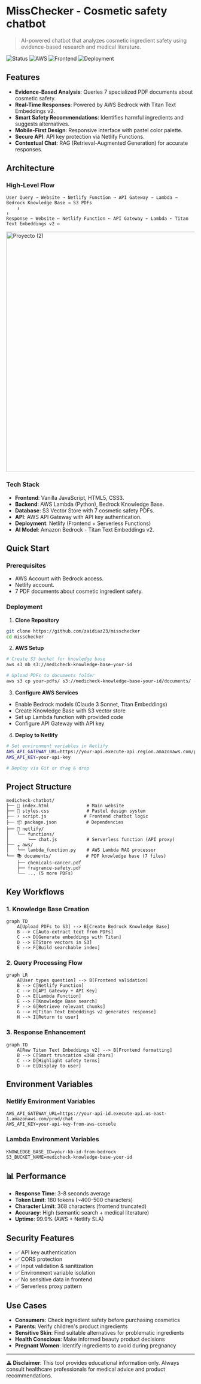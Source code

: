 # MissChecker - Cosmetic safety chatbot

> AI-powered chatbot that analyzes cosmetic ingredient safety using evidence-based research and medical literature.

![Status](https://img.shields.io/badge/Status-Production-green)
![AWS](https://img.shields.io/badge/AWS-Bedrock%20%7C%20Lambda%20%7C%20S3-orange)
![Frontend](https://img.shields.io/badge/Frontend-Vanilla%20JS%20%7C%20HTML%20%7C%20CSS-blue)
![Deployment](https://img.shields.io/badge/Deploy-Netlify-00C7B7)


## Features

- **Evidence-Based Analysis**: Queries 7 specialized PDF documents about cosmetic safety.
- **Real-Time Responses**: Powered by AWS Bedrock with Titan Text Embeddings v2.
- **Smart Safety Recommendations**: Identifies harmful ingredients and suggests alternatives.
- **Mobile-First Design**: Responsive interface with pastel color palette.
- **Secure API**: API key protection via Netlify Functions.
- **Contextual Chat**: RAG (Retrieval-Augmented Generation) for accurate responses.

## Architecture

### High-Level Flow
```
User Query → Website → Netlify Function → API Gateway → Lambda → Bedrock Knowledge Base → S3 PDFs
    ↓                                                                         ↑
Response ← Website ← Netlify Function ← API Gateway ← Lambda ← Titan Text Embeddings v2 ←

```

<img width="1421" height="640" alt="Proyecto (2)" src="https://github.com/user-attachments/assets/9aff1df7-04df-424e-ae4e-c2dc41b968ab" />


### Tech Stack
- **Frontend**: Vanilla JavaScript, HTML5, CSS3.
- **Backend**: AWS Lambda (Python), Bedrock Knowledge Base.
- **Database**: S3 Vector Store with 7 cosmetic safety PDFs.
- **API**: AWS API Gateway with API key authentication.
- **Deployment**: Netlify (Frontend + Serverless Functions)
- **AI Model**: Amazon Bedrock - Titan Text Embeddings v2.

## Quick Start

### Prerequisites
- AWS Account with Bedrock access.
- Netlify account.
- 7 PDF documents about cosmetic ingredient safety.

### Deployment

1. **Clone Repository**
```bash
git clone https://github.com/zaidiaz23/misschecker
cd misschecker
```

2. **AWS Setup**
```bash
# Create S3 bucket for knowledge base
aws s3 mb s3://medicheck-knowledge-base-your-id

# Upload PDFs to documents folder
aws s3 cp your-pdfs/ s3://medicheck-knowledge-base-your-id/documents/ --recursive
```

3. **Configure AWS Services**
- Enable Bedrock models (Claude 3 Sonnet, Titan Embeddings)
- Create Knowledge Base with S3 vector store
- Set up Lambda function with provided code
- Configure API Gateway with API key

4. **Deploy to Netlify**
```bash
# Set environment variables in Netlify
AWS_API_GATEWAY_URL=https://your-api.execute-api.region.amazonaws.com/prod/chat
AWS_API_KEY=your-api-key

# Deploy via Git or drag & drop
```

## Project Structure

```
medicheck-chatbot/
├── 📄 index.html              # Main website
├── 🎨 styles.css              # Pastel design system
├── ⚡ script.js              # Frontend chatbot logic
├── 📦 package.json           # Dependencies
├── 🔧 netlify/
│   └── functions/
│       └── chat.js           # Serverless function (API proxy)
├── ☁️ aws/
│   └── lambda_function.py    # AWS Lambda RAG processor
└── 📚 documents/             # PDF knowledge base (7 files)
    ├── chemicals-cancer.pdf
    ├── fragrance-safety.pdf
    └── ... (5 more PDFs)
```

## Key Workflows

### 1. **Knowledge Base Creation**
```mermaid
graph TD
    A[Upload PDFs to S3] --> B[Create Bedrock Knowledge Base]
    B --> C[Auto-extract text from PDFs]
    C --> D[Generate embeddings with Titan]
    D --> E[Store vectors in S3]
    E --> F[Build searchable index]
```

### 2. **Query Processing Flow**
```mermaid
graph LR
    A[User types question] --> B[Frontend validation]
    B --> C[Netlify Function]
    C --> D[API Gateway + API Key]
    D --> E[Lambda Function]
    E --> F[Knowledge Base search]
    F --> G[Retrieve relevant chunks]
    G --> H[Titan Text Embeddings v2 generates response]
    H --> I[Return to user]
```

### 3. **Response Enhancement**
```mermaid
graph TD
    A[Raw Titan Text Embeddings v2] --> B[Frontend formatting]
    B --> C[Smart truncation ≤368 chars]
    C --> D[Highlight safety terms]
    D --> E[Display to user]
```

## Environment Variables

### Netlify Environment Variables
```env
AWS_API_GATEWAY_URL=https://your-api-id.execute-api.us-east-1.amazonaws.com/prod/chat
AWS_API_KEY=your-api-key-from-aws-console
```

### Lambda Environment Variables
```env
KNOWLEDGE_BASE_ID=your-kb-id-from-bedrock
S3_BUCKET_NAME=medicheck-knowledge-base-your-id
```

## 📊 Performance

- **Response Time**: 3-8 seconds average
- **Token Limit**: 180 tokens (~400-500 characters)
- **Character Limit**: 368 characters (frontend truncated)
- **Accuracy**: High (semantic search + medical literature)
- **Uptime**: 99.9% (AWS + Netlify SLA)

## Security Features

- ✅ API key authentication
- ✅ CORS protection
- ✅ Input validation & sanitization  
- ✅ Environment variable isolation
- ✅ No sensitive data in frontend
- ✅ Serverless proxy pattern

## Use Cases

- **Consumers**: Check ingredient safety before purchasing cosmetics
- **Parents**: Verify children's product ingredients
- **Sensitive Skin**: Find suitable alternatives for problematic ingredients
- **Health Conscious**: Make informed beauty product decisions
- **Pregnant Women**: Identify ingredients to avoid during pregnancy

---

**⚠️ Disclaimer**: This tool provides educational information only. Always consult healthcare professionals for medical advice and product recommendations.
